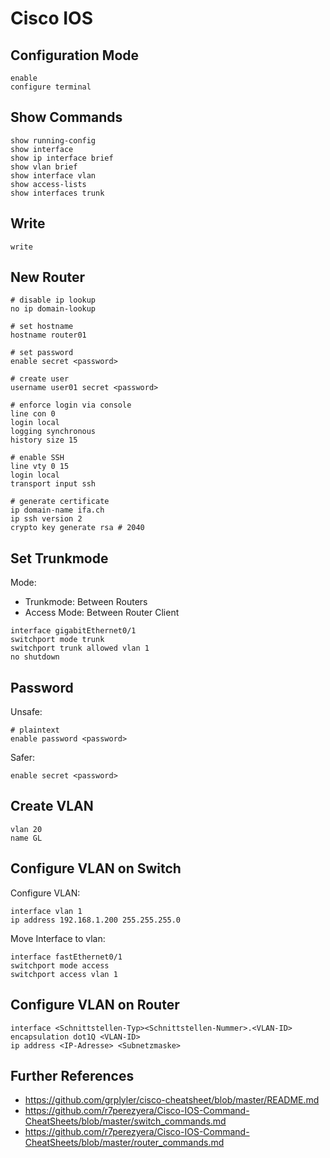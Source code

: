 # Cisco IOS

## Configuration Mode

```
enable
configure terminal
```

## Show Commands

```
show running-config
show interface
show ip interface brief
show vlan brief
show interface vlan
show access-lists
show interfaces trunk
```

## Write

```
write
```

## New Router

```
# disable ip lookup
no ip domain-lookup

# set hostname
hostname router01

# set password
enable secret <password>

# create user
username user01 secret <password>

# enforce login via console
line con 0
login local
logging synchronous
history size 15

# enable SSH
line vty 0 15
login local
transport input ssh

# generate certificate
ip domain-name ifa.ch
ip ssh version 2
crypto key generate rsa # 2040
```

## Set Trunkmode

Mode:

* Trunkmode: Between Routers
* Access Mode: Between Router Client

```
interface gigabitEthernet0/1
switchport mode trunk
switchport trunk allowed vlan 1
no shutdown
```

## Password

Unsafe:

```
# plaintext
enable password <password>
```

Safer:

```
enable secret <password>
```

## Create VLAN

```
vlan 20
name GL
```

## Configure VLAN on Switch

Configure VLAN:

```
interface vlan 1
ip address 192.168.1.200 255.255.255.0
```

Move Interface to vlan:

```
interface fastEthernet0/1
switchport mode access 
switchport access vlan 1
```

## Configure VLAN on Router

```
interface <Schnittstellen-Typ><Schnittstellen-Nummer>.<VLAN-ID> 
encapsulation dot1Q <VLAN-ID> 
ip address <IP-Adresse> <Subnetzmaske>
```

## Further References

* https://github.com/grplyler/cisco-cheatsheet/blob/master/README.md
* https://github.com/r7perezyera/Cisco-IOS-Command-CheatSheets/blob/master/switch_commands.md
* https://github.com/r7perezyera/Cisco-IOS-Command-CheatSheets/blob/master/router_commands.md
